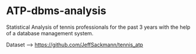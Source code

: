 # ATP-dbms-analysis
Statistical Analysis of tennis professionals for the past 3 years with the help of a database management system.

Dataset --> https://github.com/JeffSackmann/tennis_atp
